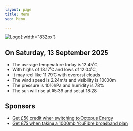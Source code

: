 ```yaml
---
layout: page
title: Menu
seo: Menu

---
```


![Logo](/images/logo.jpg){:width="832px"}

<!-- weather_marker starts -->
## On Saturday, 13 September 2025

- The average temperature today is 12.45˚C,
- With highs of 13.17˚C and lows of 12.04˚C,
- It may feel like 11.79˚C with overcast clouds
- The wind speed is 2.24m/s and visibility is 10000m
- The pressure is 1010hPa and humidity is 78%
- The sun will rise at 05:39 and set at 18:28

<!-- weather_marker ends -->

## Sponsors

- [Get £50 credit when switching to Octopus Energy](https://bit.ly/3oD1nnS)
- [Get £75 when taking a 1000mb YouFibre broadband plan](https://aklam.io/91zWhU?)

